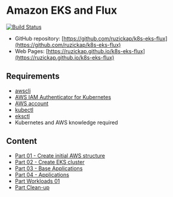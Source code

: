# Amazon EKS and Flux

[![Build Status](https://github.com/ruzickap/k8s-eks-flux/workflows/vuepress-build/badge.svg)](https://github.com/ruzickap/k8s-eks-flux)

* GitHub repository: [https://github.com/ruzickap/k8s-eks-flux](https://github.com/ruzickap/k8s-eks-flux)
* Web Pages: [https://ruzickap.github.io/k8s-eks-flux](https://ruzickap.github.io/k8s-eks-flux)

## Requirements

* [awscli](https://aws.amazon.com/cli/)
* [AWS IAM Authenticator for Kubernetes](https://github.com/kubernetes-sigs/aws-iam-authenticator)
* [AWS account](https://aws.amazon.com/account/)
* [kubectl](https://kubernetes.io/docs/tasks/tools/#kubectl)
* [eksctl](https://eksctl.io/)
* Kubernetes and AWS knowledge required

## Content

* [Part 01 - Create initial AWS structure](https://github.com/ruzickap/k8s-eks-flux/tree/main/docs/part-01/README.md)
* [Part 02 - Create EKS cluster](https://github.com/ruzickap/k8s-eks-flux/tree/main/docs/part-02/README.md)
* [Part 03 - Base Applications](https://github.com/ruzickap/k8s-eks-flux/tree/main/docs/part-03/README.md)
* [Part 04 - Applications](https://github.com/ruzickap/k8s-eks-flux/tree/main/docs/part-04/README.md)
* [Part Workloads 01](https://github.com/ruzickap/k8s-eks-flux/tree/main/docs/part-workloads-01/README.md)
* [Part Clean-up](https://github.com/ruzickap/k8s-eks-flux/tree/main/docs/part-cleanup/README.md)
